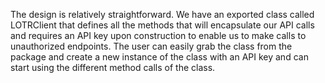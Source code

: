The design is relatively straightforward. We have an exported class called LOTRClient that defines all the methods that will encapsulate our API calls and requires an API key upon construction to enable us to make calls to unauthorized endpoints. The user can easily grab the class from the package and create a new instance of the class with an API key and can start using the different method calls of the class.
